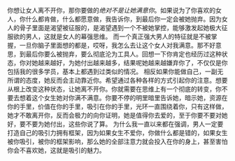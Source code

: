 你想让女人离不开你，那你要做的*绝对不是让她满意你*。如果说为了你喜欢的女人，你什么都肯做，什么都愿意做，我告诉你，到最后你一定会被她抛弃。因为女人的骨子里面是渴望被征服的，是渴望遇到一个不被她掌控，能够激发起她极大征服欲的男人，这就是女人的幕强思维。 而一个真正强大男人的特征就是不被掌握，一旦你脑子里面想的都是，哎呀，我怎么去让这个女人对我满意。那不好意思，到最后你要么被抛弃，要么彻底沦为工具人。回想一下你肯定也经历过这种状态，你对她越来越好，为她付出越来越多，结果呢她越来越嫌弃你了，不仅仅是你包括我的很多学员，基本上都遇到过类似的情况。 相反如果你能做自己，一副无所谓的态度，她反而会主动靠近你。希望通过各种各样的方式引起你的注意。想要从根上改变这种状态，让她离不开你。你就需要在思维上有一个彻底的转变，你不要去想着这个女生她对你满不满意。你要不停的明里暗里告诉她，暗示她，资源在你的手里，价值在你的手里，吸引在你的手里，光环一直围绕着你，只有这样做，她才不敢离开你，反而会极力的向你证明，她是值得你去爱的，至于你要不要对她好，要不要为她付出，这些你说了算。 为什么我一直以来都在强调，男人一定要打造自己的吸引力拥有框架，因为如果女生不爱你，你做什么都是错的，如果女生被你吸引，被你的框架影响，那么她的全部注意力就会投入在你的身上，甚至害怕你会不喜欢她，这就是吸引的魅力。